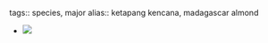tags:: species, major
alias:: ketapang kencana, madagascar almond

- ![](https://peach-geographical-bat-397.mypinata.cloud/ipfs/QmWTfTn7HP7MgNHArNBTKsw8X1yaDeKZTpbahHoDwQHpso)